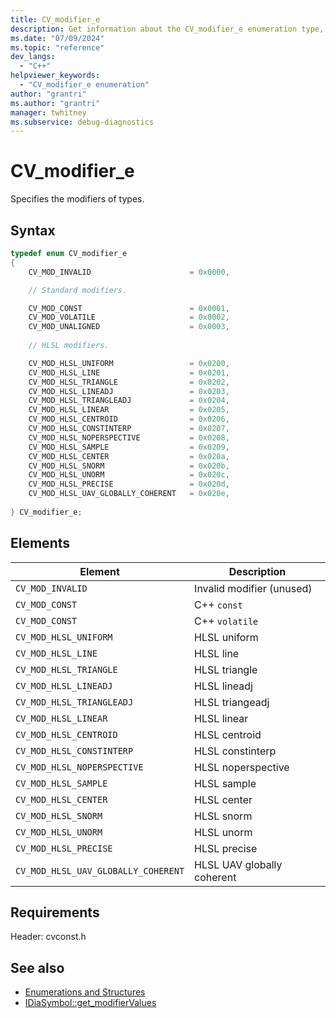 ```yaml
---
title: CV_modifier_e
description: Get information about the CV_modifier_e enumeration type, which specifies the modifiers of types in the debug interface access SDK.
ms.date: "07/09/2024"
ms.topic: "reference"
dev_langs:
  - "C++"
helpviewer_keywords:
  - "CV_modifier_e enumeration"
author: "grantri"
ms.author: "grantri"
manager: twhitney
ms.subservice: debug-diagnostics
---
```


# CV_modifier_e

Specifies the modifiers of types.

## Syntax

```c++
typedef enum CV_modifier_e
{
    CV_MOD_INVALID                      = 0x0000,

    // Standard modifiers.

    CV_MOD_CONST                        = 0x0001,
    CV_MOD_VOLATILE                     = 0x0002,
    CV_MOD_UNALIGNED                    = 0x0003,
    
    // HLSL modifiers.

    CV_MOD_HLSL_UNIFORM                 = 0x0200,
    CV_MOD_HLSL_LINE                    = 0x0201,
    CV_MOD_HLSL_TRIANGLE                = 0x0202,
    CV_MOD_HLSL_LINEADJ                 = 0x0203,
    CV_MOD_HLSL_TRIANGLEADJ             = 0x0204,
    CV_MOD_HLSL_LINEAR                  = 0x0205,
    CV_MOD_HLSL_CENTROID                = 0x0206,
    CV_MOD_HLSL_CONSTINTERP             = 0x0207,
    CV_MOD_HLSL_NOPERSPECTIVE           = 0x0208,
    CV_MOD_HLSL_SAMPLE                  = 0x0209,
    CV_MOD_HLSL_CENTER                  = 0x020a,
    CV_MOD_HLSL_SNORM                   = 0x020b,
    CV_MOD_HLSL_UNORM                   = 0x020c,
    CV_MOD_HLSL_PRECISE                 = 0x020d,
    CV_MOD_HLSL_UAV_GLOBALLY_COHERENT   = 0x020e,
    
} CV_modifier_e;
```

## Elements

| Element      | Description                  |
| ------------ | ---------------------------- |
| `CV_MOD_INVALID` | Invalid modifier (unused) |
| `CV_MOD_CONST` | C++ `const` |
| `CV_MOD_CONST` | C++ `volatile` |
| `CV_MOD_HLSL_UNIFORM` | HLSL uniform |
| `CV_MOD_HLSL_LINE` | HLSL line |
| `CV_MOD_HLSL_TRIANGLE` | HLSL triangle |
| `CV_MOD_HLSL_LINEADJ` | HLSL lineadj |
| `CV_MOD_HLSL_TRIANGLEADJ` | HLSL triangeadj |
| `CV_MOD_HLSL_LINEAR` | HLSL linear |
| `CV_MOD_HLSL_CENTROID` | HLSL centroid |
| `CV_MOD_HLSL_CONSTINTERP` | HLSL constinterp |
| `CV_MOD_HLSL_NOPERSPECTIVE` | HLSL noperspective |
| `CV_MOD_HLSL_SAMPLE` | HLSL sample |
| `CV_MOD_HLSL_CENTER` | HLSL center |
| `CV_MOD_HLSL_SNORM` | HLSL snorm |
| `CV_MOD_HLSL_UNORM` | HLSL unorm |
| `CV_MOD_HLSL_PRECISE` | HLSL precise |
| `CV_MOD_HLSL_UAV_GLOBALLY_COHERENT` | HLSL UAV globally coherent |

## Requirements

Header: cvconst.h

## See also

- [Enumerations and Structures](../../debugger/debug-interface-access/enumerations-and-structures.md)
- [IDiaSymbol::get_modifierValues](../../debugger/debug-interface-access/idiasymbol-get-modifiervalues.md)
